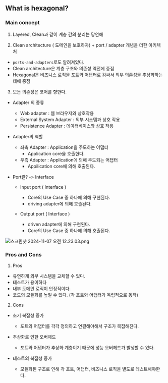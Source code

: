 ## What is hexagonal?

### Main concept 
1. Layered, Clean과 같이 계층 간의 분리는 당연해


2. Clean architecture ( 도메인을 보호하자) + port / adapter 개념을 더한 아키텍처 
- `ports-and-adapters`로도 알려져있다. 
- Clean architecture은 계층 구조와 의존성 역전에 중점
- Hexagonal은 비즈니스 로직을 포트와 어댑터로 감싸서 외부 의존성을 추상화하는데에 중점 

3. 모든 의존성은 코어를 향한다. 
- Adapter 의 종류
  - Web adapter : 웹 브라우저와 상호작용
  - External System Adapter :  외부 시스템과 상호 작용
  - Persistence Adapter : 데이터베이스와 상호 작용


- Adapter의 역할 
  - 좌측 Adapter : Application을 주도하는 어댑터 
    - Application core을 호출한다. 
  - 우측 Adapter : Application에 의해 주도되는 어댑터 
    - Appilication core에 의해 호출된다. 
  
  
- Port란? -> Interface
  - Input port ( Interface )
    - Core의 Use Case 중 하나에 의해 구현된다.
    - driving adapter에 의해 호출된다. 

  - Output port ( Interface )
    - driven adapter에 의해 구현된다.
    - Core의 Use Case 중 하나에 의해 호출된다. 

    
![스크린샷 2024-11-07 오전 12.23.03.png](%EC%8A%A4%ED%81%AC%EB%A6%B0%EC%83%B7%202024-11-07%20%EC%98%A4%EC%A0%84%2012.23.03.png)


### Pros and Cons 

1. Pros
- 유연하게 외부 시스템을 교체할 수 있다.
- 테스트가 용이하다
- 내부 도메인 로직이 안정적이다. 
- 코드의 모듈화를 높일 수 있다. (각 포트와 어댑터가 독립적으로 동작)


2. Cons
- 초기 복잡성 증가 
  - 포트와 어댑터를 각각 정의하고 연결해야해서 구조가 복잡해진다. 

- 추상화로 인한 오버헤드 
  - 포트와 어댑터가 추상화 계층이기 때문에 성능 오버헤드가 발생할 수 있다. 

- 테스트의 복잡성 증가 
  - 모듈화된 구조로 인해 각 포트, 어댑터, 비즈니스 로직을 별도로 테스트해야한다. 
  